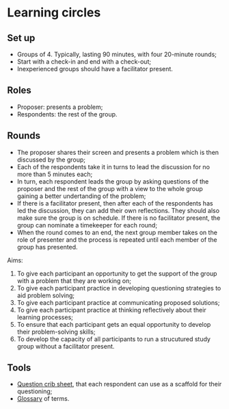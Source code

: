 # Learning circles

## Set up
- Groups of 4. Typically, lasting 90 minutes, with four 20-minute rounds;
- Start with a check-in and end with a check-out;
- Inexperienced groups should have a facilitator present.

## Roles

- Proposer: presents a problem;
- Respondents: the rest of the group.

## Rounds

- The proposer shares their screen and presents a problem which is then discussed by the group;
- Each of the respondents take it in turns to lead the discussion for no more than 5 minutes each;
- In turn, each respondent leads the group by asking questions of the proposer and the rest of the group with a view to the whole group gaining a better undertanding of the problem;
- If there is a facilitator present, then after each of the respondents has led the discussion, they can add their own reflections. They should also make sure the group is on schedule. If there is no facilitator present, the group can nominate a timekeeper for each round;
- When the round comes to an end, the next group member takes on the role of presenter and the process is repeated until each member of the group has presented.

Aims:
1. To give each participant an opportunity to get the support of the group with a problem that they are working on;
2. To give each participant practice in developing questioning strategies to aid problem solving;
3. To give each participant practice at communicating proposed solutions;
4. To give each participant practice at thinking reflectively about their learning processes;
5. To ensure that each participant gets an equal opportunity to develop their problem-solving skills;
6. To develop the capacity of all participants to run a strucutured study group without a facilitator present.

## Tools

- [Question crib sheet](problem-solving-questions.md), that each respondent can use as a scaffold for their questioning;
- [Glossary](glossary.md) of terms.

